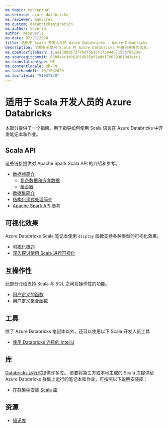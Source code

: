 ```yaml
---
ms.topic: conceptual
ms.service: azure-databricks
ms.reviewer: mamccrea
ms.custom: databricksmigration
ms.author: saperla
author: mssaperla
ms.date: 07/22/2020
title: 适用于 Scala 开发人员的 Azure Databricks - Azure Databricks
description: 了解有关使用 Scala 在 Azure Databricks 中进行开发的信息。
ms.openlocfilehash: 1cae139b017377bdf5b15f1f5e44571555f0b23e
ms.sourcegitcommit: 63b9abc3d062616b35af24ddf79679381043eec1
ms.translationtype: HT
ms.contentlocale: zh-CN
ms.lasthandoff: 10/10/2020
ms.locfileid: "91937830"
---
```

# <a name="azure-databricks-for-scala-developers"></a>适用于 Scala 开发人员的 Azure Databricks

本部分提供了一个指南，用于指导如何使用 Scala 语言在 Azure Databricks 中开发笔记本和作业。

## <a name="scala-api"></a>Scala API

这些链接提供对 Apache Spark Scala API 的介绍和参考。

* [数据帧简介](../spark/latest/dataframes-datasets/introduction-to-dataframes-scala.md)
  * [复杂数据和嵌套数据](../spark/latest/dataframes-datasets/complex-nested-data.md)
  * [聚合器](../spark/latest/dataframes-datasets/aggregators.md)
* [数据集简介](../spark/latest/dataframes-datasets/introduction-to-datasets.md)
* [结构化流式处理简介](../spark/latest/structured-streaming/demo-notebooks.md)
* [Apache Spark API 参考](https://spark.apache.org/docs/latest/api/scala/index.html#org.apache.spark.package)

## <a name="visualizations"></a>可视化效果

Azure Databricks Scala 笔记本使用 `display` 函数支持各种类型的可视化效果。

* [可视化概述](../notebooks/visualizations/index.md#visualizations-in-scala)
* [深入探讨使用 Scala 进行可视化](../notebooks/visualizations/charts-and-graphs-scala.md)

## <a name="interoperability"></a>互操作性

此部分介绍支持 Scala 与 SQL 之间互操作性的功能。

* [用户定义的函数](../spark/latest/spark-sql/udf-scala.md)
* [用户定义聚合函数](../spark/latest/spark-sql/udaf-scala.md)

## <a name="tools"></a>工具

除了 Azure Databricks 笔记本以外，还可以使用以下 Scala 开发人员工具

* [使用 Databricks 连接的 IntelliJ](../dev-tools/databricks-connect.md#intellij-scala-or-java)

## <a name="libraries"></a>库

[Databricks 运行时](../runtime/index.md)提供许多库。 若要将第三方或本地生成的 Scala 库提供给 Azure Databricks 群集上运行的笔记本和作业，可按照以下说明安装库：

* [在群集中安装 Scala 库](../libraries/workspace-libraries.md#maven-or-spark-package)

## <a name="resources"></a>资源

* [知识库](/databricks/kb/scala)
